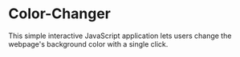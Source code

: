 # Color-Changer
This simple interactive JavaScript application lets users change the webpage's background color with a single click. 
